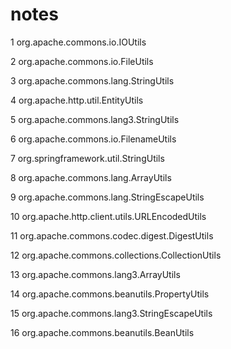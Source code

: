 # notes

1 org.apache.commons.io.IOUtils

2 org.apache.commons.io.FileUtils

3 org.apache.commons.lang.StringUtils

4 org.apache.http.util.EntityUtils

5 org.apache.commons.lang3.StringUtils

6 org.apache.commons.io.FilenameUtils

7 org.springframework.util.StringUtils

8 org.apache.commons.lang.ArrayUtils

9 org.apache.commons.lang.StringEscapeUtils

10 org.apache.http.client.utils.URLEncodedUtils

11 org.apache.commons.codec.digest.DigestUtils

12 org.apache.commons.collections.CollectionUtils

13 org.apache.commons.lang3.ArrayUtils

14 org.apache.commons.beanutils.PropertyUtils

15 org.apache.commons.lang3.StringEscapeUtils

16 org.apache.commons.beanutils.BeanUtils
